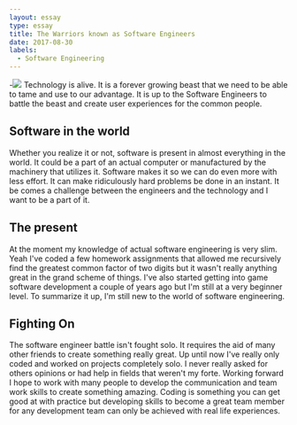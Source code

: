 ```yaml
---
layout: essay
type: essay
title: The Warriors known as Software Engineers
date: 2017-08-30
labels:
  - Software Engineering
---
```

-<img class="ui medium left floated image" src="../images/software.png">
  Technology is alive. It is a forever growing beast that we need to be able to tame and use to our advantage. It is up to the Software Engineers to battle the beast and create user experiences for the common people. 

## Software in the world
  Whether you realize it or not, software is present in almost everything in the world. It could be a part of an actual computer or manufactured by the machinery that utilizes it. Software makes it so we can do even more with less effort. It can make ridiculously hard problems be done in an instant. It be comes a challenge between the engineers and the technology and I want to be a part of it.

## The present
  At the moment my knowledge of actual software engineering is very slim. Yeah I've coded a few homework assignments that allowed me recursively find the greatest common factor of two digits but it wasn't really anything great in the grand scheme of things. I've also started getting into game software development a couple of years ago but I'm still at a very beginner level. To summarize it up, I'm still new to the world of software engineering.
  
  ## Fighting On
  The software engineer battle isn't fought solo. It requires the aid of many other friends to create something really great. Up until now I've really only coded and worked on projects completely solo. I never really asked for others opinions or had help in fields that weren't my forte. Working forward I hope to work with many people to develop the communication and team work skills to create something amazing. Coding is something you can get good at with practice but developing skills to become a great team member for any development team can only be achieved with real life experiences.
  
